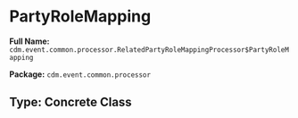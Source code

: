 # PartyRoleMapping

**Full Name:** `cdm.event.common.processor.RelatedPartyRoleMappingProcessor$PartyRoleMapping`

**Package:** `cdm.event.common.processor`

## Type: Concrete Class

